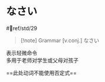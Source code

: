 # なさい

 #📖ref/std/29

> [!note] Grammar
> [v.conj.] なさい

表示轻微命令  
多用于老师对学生或父母对孩子  

==此处动词不能使用否定式==
